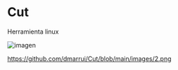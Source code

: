 # Cut

Herramienta linux

![imagen]([URL_de_la_imagen](https://github.com/dmarrui/Cut/blob/main/images/2.png)https://github.com/dmarrui/Cut/blob/main/images/2.png)

https://github.com/dmarrui/Cut/blob/main/images/2.png
